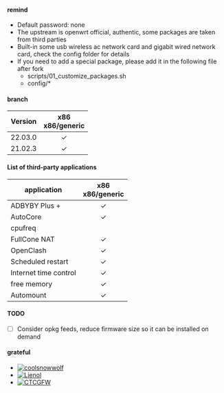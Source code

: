 #### remind

- Default password: none
- The upstream is openwrt official, authentic, some packages are taken from third parties
- Built-in some usb wireless ac network card and gigabit wired network card, check the config folder for details
- If you need to add a special package, please add it in the following file after fork
    - scripts/01_customize_packages.sh
    - config/*

#### branch

| Version   |x86<br>x86/generic|
|-----------|:-------------------:|
| 22.03.0   |       &check;       |
| 21.02.3   |       &check;       |

#### List of third-party applications

| application        |x86<br>x86/generic|
|-------------|:----------------:|
|ADBYBY Plus +|      &check;     |
| AutoCore    |      &check;     |
| cpufreq     |                  |
| FullCone NAT|      &check;     |
| OpenClash   |      &check;     |
| Scheduled restart | &check; |
| Internet time control | &check; |
| free memory | &check; |
| Automount | &check; |

#### TODO

- [ ] Consider opkg feeds, reduce firmware size so it can be installed on demand

#### grateful

- [![coolsnowwolf](https://img.shields.io/badge/Lede-Lean-orange.svg?style=flat&logo=appveyor)](https://github.com/coolsnowwolf/lede)
- [![Lienol](https://img.shields.io/badge/OpenWrt-Lienol-orange.svg?style=flat&logo=appveyor)](https://github.com/Lienol/openwrt)
- [![CTCGFW](https://img.shields.io/badge/OpenWrt-CTCGFW-orange.svg?style=flat&logo=appveyor)](https://github.com/immortalwrt/immortalwrt)
